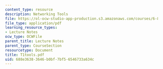 ```yaml
---
content_type: resource
description: Networking Tools
file: https://ol-ocw-studio-app-production.s3.amazonaws.com/courses/6-829-computer-networks-fall-2002/688e36383646b0bf7bf56546733a634c_T1tools.pdf
file_type: application/pdf
learning_resource_types:
- Lecture Notes
ocw_type: OCWFile
parent_title: Lecture Notes
parent_type: CourseSection
resourcetype: Document
title: T1tools.pdf
uid: 688e3638-3646-b0bf-7bf5-6546733a634c
---
```

